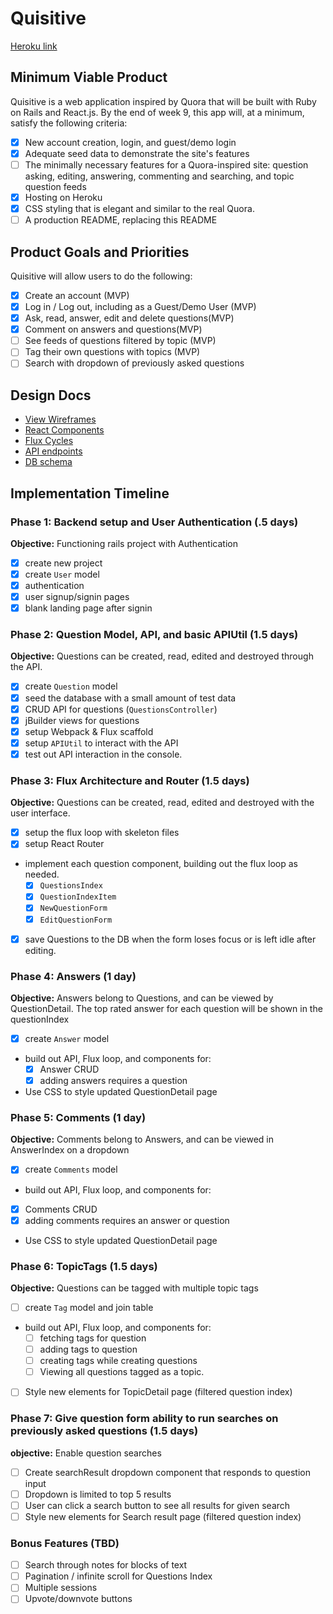 # Quisitive

[Heroku link][heroku]

[heroku]: https://quisitive.herokuapp.com/

##  Minimum Viable Product

Quisitive is a web application inspired by Quora that will be built with Ruby on Rails and React.js. By the
end of week 9, this app will, at a minimum, satisfy the following criteria:

- [x] New account creation, login, and guest/demo login
- [x] Adequate seed data to demonstrate the site's features
- [ ] The minimally necessary features for a Quora-inspired site: question asking, editing, answering, commenting and searching,
and topic question feeds
- [x] Hosting on Heroku
- [x] CSS styling that is elegant and similar to the real Quora.
- [ ] A production README, replacing this README

## Product Goals and Priorities

Quisitive will allow users to do the following:

- [x] Create an account (MVP)
- [x] Log in / Log out, including as a Guest/Demo User (MVP)
- [X] Ask, read, answer, edit and delete questions(MVP)
- [x] Comment on answers and questions(MVP)
- [ ] See feeds of questions filtered by topic (MVP)
- [ ] Tag their own questions with topics (MVP)
- [ ] Search with dropdown of previously asked questions

## Design Docs
* [View Wireframes][views]
* [React Components][components]
* [Flux Cycles][flux-cycles]
* [API endpoints][api-endpoints]
* [DB schema][schema]

[views]: ./docs/views.md
[components]: ./docs/components.md
[flux-cycles]: ./docs/flux_cycles.md
[api-endpoints]: ./docs/api-endpoints.md
[schema]: ./docs/schema.md

## Implementation Timeline

### Phase 1: Backend setup and User Authentication (.5 days)

**Objective:** Functioning rails project with Authentication

- [x] create new project
- [x] create `User` model
- [x] authentication
- [x] user signup/signin pages
- [x] blank landing page after signin

### Phase 2: Question Model, API, and basic APIUtil (1.5 days)

**Objective:** Questions can be created, read, edited and destroyed through
the API.

- [x] create `Question` model
- [x] seed the database with a small amount of test data
- [x] CRUD API for questions (`QuestionsController`)
- [x] jBuilder views for questions
- [x] setup Webpack & Flux scaffold
- [x] setup `APIUtil` to interact with the API
- [x] test out API interaction in the console.

### Phase 3: Flux Architecture and Router (1.5 days)

**Objective:** Questions can be created, read, edited and destroyed with the
user interface.

- [x] setup the flux loop with skeleton files
- [x] setup React Router
- implement each question component, building out the flux loop as needed.
  - [x] `QuestionsIndex`
  - [x] `QuestionIndexItem`
  - [x] `NewQuestionForm`
  - [x] `EditQuestionForm`
- [x] save Questions to the DB when the form loses focus or is left idle
  after editing.

### Phase 4: Answers (1 day)

**Objective:** Answers belong to Questions, and can be viewed by QuestionDetail. The top rated answer for each question will be shown in the questionIndex

- [x] create `Answer` model
- build out API, Flux loop, and components for:
  - [x] Answer CRUD
  - [x] adding answers requires a question
- Use CSS to style updated QuestionDetail page

### Phase 5: Comments (1 day)

**Objective:** Comments belong to Answers, and can be viewed in AnswerIndex on a dropdown

- [x] create `Comments` model
- build out API, Flux loop, and components for:
- [x] Comments CRUD
- [x] adding comments requires an answer or question
- Use CSS to style updated QuestionDetail page


### Phase 6: TopicTags (1.5 days)

**Objective:** Questions can be tagged with multiple topic tags

- [ ] create `Tag` model and join table
- build out API, Flux loop, and components for:
  - [ ] fetching tags for question
  - [ ] adding tags to question
  - [ ] creating tags while creating questions
  - [ ] Viewing all questions tagged as a topic.
- [ ] Style new elements for TopicDetail page (filtered question index)

### Phase 7: Give question form ability to run searches on previously asked questions (1.5 days)

**objective:** Enable question searches

- [ ] Create searchResult dropdown component that responds to question input
- [ ] Dropdown is limited to top 5 results
- [ ] User can click a search button to see all results for given search
- [ ] Style new elements for Search result page (filtered question index)

### Bonus Features (TBD)
- [ ] Search through notes for blocks of text
- [ ] Pagination / infinite scroll for Questions Index
- [ ] Multiple sessions
- [ ] Upvote/downvote buttons
